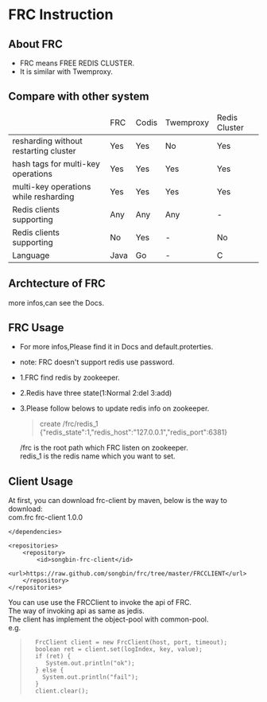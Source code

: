 # FRC Instruction
## About FRC
+ FRC means FREE REDIS CLUSTER.
+ It is similar with Twemproxy.

## Compare with other system

<table>
<thead>
<tr>
<td></td><td>FRC</td><td>Codis</td><td>Twemproxy</td><td>Redis Cluster</td>
</tr>
</thead>
<tbody>
<tr>
<td>resharding without restarting cluster</td>
<td>Yes</td>
<td>Yes</td>
<td>No</td>
<td>Yes</td>
</tr>

<tr>
<td>hash tags for multi-key operations</td>
<td>Yes</td>
<td>Yes</td>
<td>Yes</td>
<td>Yes</td>
</tr>

<tr>
<td>multi-key operations while resharding</td>
<td>Yes</td>
<td>Yes</td>
<td>Yes</td>
<td>Yes</td>
</tr>

<tr>
<td>Redis clients supporting</td>
<td>Any</td>
<td>Any</td>
<td>Any</td>
<td>-</td>
</tr>

<tr>
<td>Redis clients supporting</td>
<td>No</td>
<td>Yes</td>
<td>-</td>
<td>No</td>
</tr>

<tr>
<td>Language</td>
<td>Java</td>
<td>Go</td>
<td>-</td>
<td>C</td>
</tr>

</tbody>
</table>

## Archtecture of FRC
more infos,can see the Docs.

## FRC Usage
+ For more infos,Please find it in Docs and default.proterties.
+ note: FRC doesn't support redis use password.
+ 1.FRC find redis by zookeeper.
+ 2.Redis have three state(1:Normal 2:del 3:add)
+ 3.Please follow belows to update redis info on zookeeper.
  > create /frc/redis_1 {"redis_state":1,"redis_host":"127.0.0.1","redis_port":6381}<br/>
  
  /frc is the root path which FRC listen on zookeeper.<br/>
  redis_1 is the redis name which you want to set.<br/>
  
## Client Usage
At first, you can download frc-client by maven, below is the way to download:<br/>
	<dependencies>
		<dependency>
			<groupId>com.frc</groupId>
			<artifactId>frc-client</artifactId>
			<version>1.0.0</version>
		</dependency>

	</dependencies>

	<repositories>
		<repository>
			<id>songbin-frc-client</id>
			<url>https://raw.github.com/songbin/frc/tree/master/FRCCLIENT</url>
		</repository>
	</repositories>

You can use use the FRCClient to invoke the api of FRC.<br/>
The way of invoking api as same as jedis.<br/>
The client has implement the object-pool with common-pool.<br/>
e.g.<br/>
>       FrcClient client = new FrcClient(host, port, timeout);
>       boolean ret = client.set(logIndex, key, value);
>       if (ret) {
>          System.out.println("ok");
>       } else {
>         System.out.println("fail");
>       }
>       client.clear();










